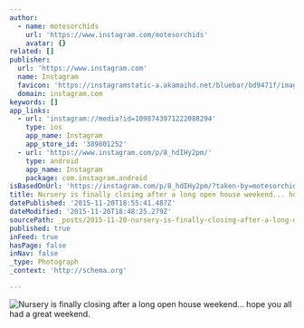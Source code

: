 ```yaml
---
author:
  - name: motesorchids
    url: 'https://www.instagram.com/motesorchids'
    avatar: {}
related: []
publisher:
  url: 'https://www.instagram.com'
  name: Instagram
  favicon: 'https://instagramstatic-a.akamaihd.net/bluebar/bd9471f/images/ico/favicon.ico'
  domain: instagram.com
keywords: []
app_links:
  - url: 'instagram://media?id=1098743971222088294'
    type: ios
    app_name: Instagram
    app_store_id: '389801252'
  - url: 'https://www.instagram.com/p/8_hdIHy2pm/'
    type: android
    app_name: Instagram
    package: com.instagram.android
isBasedOnUrl: 'https://instagram.com/p/8_hdIHy2pm/?taken-by=motesorchids'
title: Nursery is finally closing after a long open house weekend... hope you all had a great weekend.
datePublished: '2015-11-20T18:55:41.487Z'
dateModified: '2015-11-20T18:48:25.279Z'
sourcePath: _posts/2015-11-20-nursery-is-finally-closing-after-a-long-open-house-weekend.md
published: true
inFeed: true
hasPage: false
inNav: false
_type: Photograph
_context: 'http://schema.org'

---
```

![Nursery is finally closing after a long open house weekend&period;&period;&period; hope you all had a great weekend&period;](https://scontent.cdninstagram.com/hphotos-xat1/t51.2885-15/s640x640/sh0.08/e35/12145416_157049271311565_1965581378_n.jpg)
